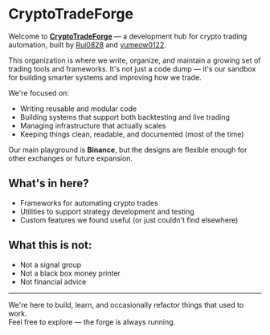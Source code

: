 # CryptoTradeForge

Welcome to **[CryptoTradeForge](https://github.com/CryptoTradeForge)** — a development hub for crypto trading automation, built by [Rui0828](https://github.com/Rui0828) and [yumeow0122](https://github.com/yumeow0122).

This organization is where we write, organize, and maintain a growing set of trading tools and frameworks. It's not just a code dump — it's our sandbox for building smarter systems and improving how we trade.

We're focused on:
- Writing reusable and modular code
- Building systems that support both backtesting and live trading
- Managing infrastructure that actually scales
- Keeping things clean, readable, and documented (most of the time)

Our main playground is **Binance**, but the designs are flexible enough for other exchanges or future expansion.

## What's in here?

- Frameworks for automating crypto trades  
- Utilities to support strategy development and testing  
- Custom features we found useful (or just couldn't find elsewhere)  

## What this is not:

- Not a signal group  
- Not a black box money printer  
- Not financial advice  

---

We're here to build, learn, and occasionally refactor things that used to work.  
Feel free to explore — the forge is always running.
